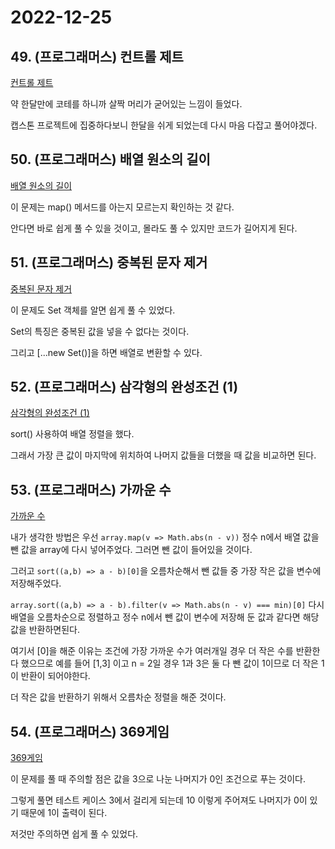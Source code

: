 # 2022-12-25

## 49. (프로그래머스) 컨트롤 제트

[컨트롤 제트](https://school.programmers.co.kr/learn/courses/30/lessons/120853)

약 한달만에 코테를 하니까 살짝 머리가 굳어있는 느낌이 들었다.

캡스톤 프로젝트에 집중하다보니 한달을 쉬게 되었는데 다시 마음 다잡고 풀어야겠다.

## 50. (프로그래머스) 배열 원소의 길이

[배열 원소의 길이](https://school.programmers.co.kr/learn/courses/30/lessons/120854)

이 문제는 map() 메서드를 아는지 모르는지 확인하는 것 같다.

안다면 바로 쉽게 풀 수 있을 것이고, 몰라도 풀 수 있지만 코드가 길어지게 된다.

## 51. (프로그래머스) 중복된 문자 제거

[중복된 문자 제거](https://school.programmers.co.kr/learn/courses/30/lessons/120888)

이 문제도 Set 객체를 알면 쉽게 풀 수 있었다.

Set의 특징은 중복된 값을 넣을 수 없다는 것이다.

그리고 [...new Set()]을 하면 배열로 변환할 수 있다.

## 52. (프로그래머스) 삼각형의 완성조건 (1)

[삼각형의 완성조건 (1)](https://school.programmers.co.kr/learn/courses/30/lessons/120889)

sort() 사용하여 배열 정렬을 했다.

그래서 가장 큰 값이 마지막에 위치하여 나머지 값들을 더했을 때 값을 비교하면 된다.

## 53. (프로그래머스) 가까운 수

[가까운 수](https://school.programmers.co.kr/learn/courses/30/lessons/120890)

내가 생각한 방법은 우선 `array.map(v => Math.abs(n - v))` 정수 n에서 배열 값을 뺀 값을 array에 다시 넣어주었다. 그러면 뺀 값이 들어있을 것이다.

그러고 `sort((a,b) => a - b)[0]`을 오름차순해서 뺀 값들 중 가장 작은 값을 변수에 저장해주었다.

`array.sort((a,b) => a - b).filter(v => Math.abs(n - v) === min)[0]` 다시 배열을 오름차순으로 정렬하고 정수 n에서 뺀 값이 변수에 저장해 둔 값과 같다면 해당 값을 반환하면된다.

여기서 [0]을 해준 이유는 조건에 가장 가까운 수가 여러개일 경우 더 작은 수를 반환한다 했으므로 예를 들어 [1,3] 이고 n = 2일 경우 1과 3은 둘 다 뺀 값이 1이므로 더 작은 1이 반환이 되어야한다.

더 작은 값을 반환하기 위해서 오름차순 정렬을 해준 것이다.

## 54. (프로그래머스) 369게임

[369게임](https://school.programmers.co.kr/learn/courses/30/lessons/120891)

이 문제를 풀 때 주의할 점은 값을 3으로 나눈 나머지가 0인 조건으로 푸는 것이다.

그렇게 풀면 테스트 케이스 3에서 걸리게 되는데 10 이렇게 주어져도 나머지가 0이 있기 때문에 1이 출력이 된다.

저것만 주의하면 쉽게 풀 수 있었다.
